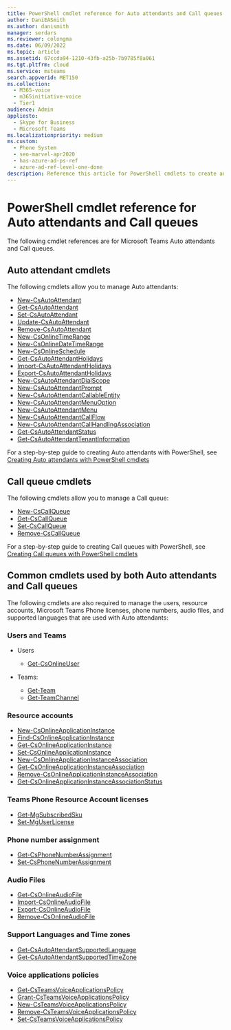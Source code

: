 ```yaml
---
title: PowerShell cmdlet reference for Auto attendants and Call queues
author: DaniEASmith
ms.author: danismith
manager: serdars
ms.reviewer: colongma
ms.date: 06/09/2022
ms.topic: article
ms.assetid: 67ccda94-1210-43fb-a25b-7b9785f8a061
ms.tgt.pltfrm: cloud
ms.service: msteams
search.appverid: MET150
ms.collection: 
  - M365-voice
  - m365initiative-voice
  - Tier1
audience: Admin
appliesto: 
  - Skype for Business
  - Microsoft Teams
ms.localizationpriority: medium
ms.custom:
  - Phone System
  - seo-marvel-apr2020
  - has-azure-ad-ps-ref
  - azure-ad-ref-level-one-done
description: Reference this article for PowerShell cmdlets to create and manage Auto attendants and Call queues in Microsoft Teams.
---
```


# PowerShell cmdlet reference for Auto attendants and Call queues

The following cmdlet references are for Microsoft Teams Auto attendants and Call queues.

## Auto attendant cmdlets

The following cmdlets allow you to manage Auto attendants:

- [New-CsAutoAttendant](/powershell/module/skype/new-csautoattendant)  
- [Get-CsAutoAttendant](/powershell/module/skype/get-csautoattendant)
- [Set-CsAutoAttendant](/powershell/module/skype/set-csautoattendant)
- [Update-CsAutoAttendant](/powershell/module/skype/update-csautoattendant)
- [Remove-CsAutoAttendant](/powershell/module/skype/remove-csautoattendant)
- [New-CsOnlineTimeRange](/powershell/module/skype/new-csonlinetimerange)
- [New-CsOnlineDateTimeRange](/powershell/module/skype/new-csonlinedatetimerange)
- [New-CsOnlineSchedule](/powershell/module/skype/New-CsOnlineSchedule)
- [Get-CsAutoAttendantHolidays](/powershell/module/skype/get-csautoattendantholidays)
- [Import-CsAutoAttendantHolidays](/powershell/module/skype/import-csautoattendantholidays)
- [Export-CsAutoAttendantHolidays](/powershell/module/skype/export-csautoattendantholidays)
- [New-CsAutoAttendantDialScope](/powershell/module/skype/New-CsAutoAttendantDialScope)
- [New-CsAutoAttendantPrompt](/powershell/module/skype/New-CsAutoAttendantPrompt)
- [New-CsAutoAttendantCallableEntity](/powershell/module/skype/New-CsAutoAttendantCallableEntity)
- [New-CsAutoAttendantMenuOption](/powershell/module/skype/New-CsAutoAttendantMenuOption)
- [New-CsAutoAttendantMenu](/powershell/module/skype/new-csautoattendantmenu)
- [New-CsAutoAttendantCallFlow](/powershell/module/skype/New-CsAutoAttendantCallFlow)
- [New-CsAutoAttendantCallHandlingAssociation](/powershell/module/skype/New-CsAutoAttendantCallHandlingAssociation)
- [Get-CsAutoAttendantStatus](/powershell/module/skype/Get-CsAutoAttendantStatus)
- [Get-CsAutoAttendantTenantInformation](/powershell/module/skype/Get-CsAutoAttendantTenantInformation)

For a step-by-step guide to creating Auto attendants with PowerShell, see [Creating Auto attendants with PowerShell cmdlets](create-a-phone-system-auto-attendant-via-cmdlets.md)

## Call queue cmdlets

The following cmdlets allow you to manage a Call queue:

- [New-CsCallQueue](/powershell/module/skype/New-CsCallQueue)
- [Get-CsCallQueue](/powershell/module/skype/Get-CsCallQueue)
- [Set-CsCallQueue](/powershell/module/skype/Set-CsCallQueue)
- [Remove-CsCallQueue](/powershell/module/skype/Remove-CsCallQueue)

For a step-by-step guide to creating Call queues with PowerShell, see [Creating Call queues with PowerShell cmdlets](create-a-phone-system-call-queue-via-cmdlets.md)

## Common cmdlets used by both Auto attendants and Call queues

The following cmdlets are also required to manage the users, resource accounts, Microsoft Teams Phone licenses, phone numbers, audio files, and supported languages that are used with Auto attendants:

### Users and Teams

- Users
  - [Get-CsOnlineUser](/powershell/module/skype/Get-CsOnlineUser)

- Teams:
  - [Get-Team](/powershell/module/teams/Get-Team)
  - [Get-TeamChannel](/powershell/module/teams/Get-TeamChannel)

### Resource accounts

- [New-CsOnlineApplicationInstance](/powershell/module/skype/New-CsOnlineApplicationInstance)
- [Find-CsOnlineApplicationInstance](/powershell/module/skype/Find-CsOnlineApplicationInstance)
- [Get-CsOnlineApplicationInstance](/powershell/module/skype/Get-CsOnlineApplicationInstance)
- [Set-CsOnlineApplicationInstance](/powershell/module/skype/Set-CsOnlineApplicationInstance)
- [New-CsOnlineApplicationInstanceAssociation](/powershell/module/skype/New-CsOnlineApplicationInstanceAssociation)
- [Get-CsOnlineApplicationInstanceAssociation](/powershell/module/skype/Get-CsOnlineApplicationInstanceAssociation)
- [Remove-CsOnlineApplicationInstanceAssociation](/powershell/module/skype/Remove-CsOnlineApplicationInstanceAssociation)
- [Get-CsOnlineApplicationInstanceAssociationStatus](/powershell/module/skype/Get-CsOnlineApplicationInstanceAssociationStatus)

### Teams Phone Resource Account licenses

- [Get-MgSubscribedSku](/powershell/module/microsoft.graph.identity.directorymanagement/get-mgsubscribedsku)
- [Set-MgUserLicense](/powershell/module/microsoft.graph.users.actions/set-mguserlicense)

### Phone number assignment

- [Get-CsPhoneNumberAssignment](/powershell/module/teams/Get-CsPhoneNumberAssignment)
- [Set-CsPhoneNumberAssignment](/powershell/module/teams/Set-CsPhoneNumberAssignment)

### Audio Files

- [Get-CsOnlineAudioFile](/powershell/module/skype/Get-CsOnlineAudioFile)
- [Import-CsOnlineAudioFile](/powershell/module/skype/Import-CsOnlineAudioFile)
- [Export-CsOnlineAudioFile](/powershell/module/skype/Export-CsOnlineAudioFile)
- [Remove-CsOnlineAudioFile](/powershell/module/skype/Remove-CsOnlineAudioFile)

### Support Languages and Time zones

- [Get-CsAutoAttendantSupportedLanguage](/powershell/module/skype/Get-CsAutoAttendantSupportedLanguage)
- [Get-CsAutoAttendantSupportedTimeZone](/powershell/module/skype/Get-CsAutoAttendantSupportedTimeZone)

### Voice applications policies

- [Get-CsTeamsVoiceApplicationsPolicy](/powershell/module/teams/Get-CsTeamsVoiceApplicationsPolicy)
- [Grant-CsTeamsVoiceApplicationsPolicy](/powershell/module/teams/Grant-CsTeamsVoiceApplicationsPolicy)
- [New-CsTeamsVoiceApplicationsPolicy](/powershell/module/teams/New-CsTeamsVoiceApplicationsPolicy)
- [Remove-CsTeamsVoiceApplicationsPolicy](/powershell/module/teams/Remove-CsTeamsVoiceApplicationsPolicy)
- [Set-CsTeamsVoiceApplicationsPolicy](/powershell/module/teams/Set-CsTeamsVoiceApplicationsPolicy)
